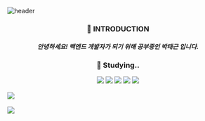 ![header](https://capsule-render.vercel.app/api?type=soft&color=dbe2fe&height200&text=Welcome🖐&desc=My%20GitHub&descAlign=60&descAlignY=85)

<h3 align="center">🌱 INTRODUCTION </h3>
<h5 align="center"> 안녕하세요! 백엔드 개발자가 되기 위해 공부중인 박태근 입니다.</h3>


<h3 align="center">📖 Studying.. </h3>
<div align=center> 
  <img src="https://img.shields.io/badge/java-007396?style=for-the-badge&logo=java&logoColor=white"> 
  <img src="https://img.shields.io/badge/mysql-4479A1?style=for-the-badge&logo=mysql&logoColor=white"> 
  <img src="https://img.shields.io/badge/spring-6DB33F?style=for-the-badge&logo=spring&logoColor=white"> 
  <img src="https://img.shields.io/badge/springboot-6DB33F?style=for-the-badge&logo=springboot&logoColor=white">
  <img src="https://img.shields.io/badge/Docker-2496ED?style=for-the-badge&logo=Docker&logoColor=white">
</div>

<br>
<img src="https://github-readme-stats.vercel.app/api/top-langs/?username=taegeun-park0525&layout=compact"><br><br>
<img src="https://github-readme-stats.vercel.app/api?username=taegeun-park0525&show_icons=true">
<br>

